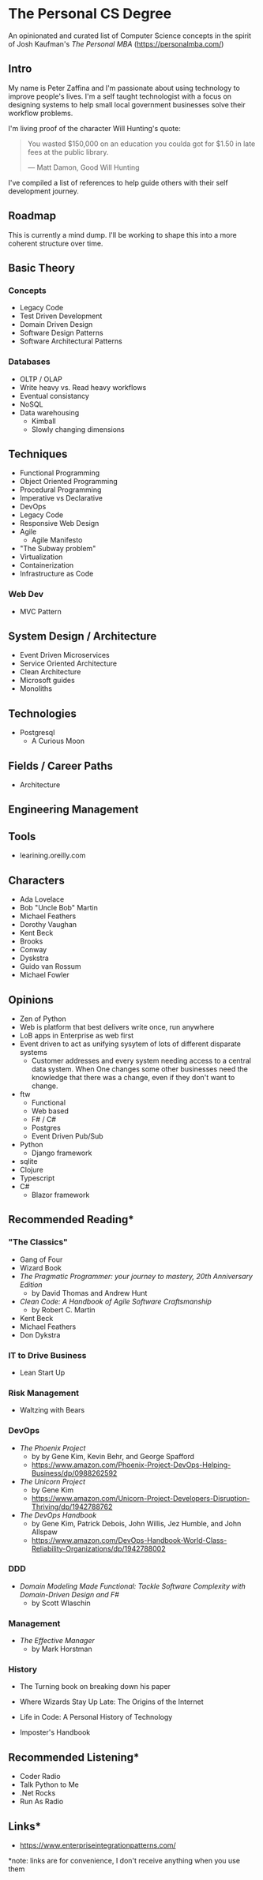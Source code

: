 # The Personal CS Degree
An opinionated and curated list of Computer Science concepts in the spirit of Josh Kaufman's *The Personal MBA* (https://personalmba.com/)

## Intro
My name is Peter Zaffina and I'm passionate about using technology to improve people's lives. I'm a self taught technologist with a focus on designing systems to help small local government businesses solve their workflow problems. 

I'm living proof of the character Will Hunting's quote:
> You wasted $150,000 on an education you coulda got for $1.50 in late fees at the public library.
>
> ― Matt Damon, Good Will Hunting 

I've compiled a list of references to help guide others with their self development journey.

## Roadmap
This is currently a mind dump. I'll be working to shape this into a more coherent structure over time.

## Basic Theory
### Concepts
- Legacy Code
- Test Driven Development
- Domain Driven Design
- Software Design Patterns
- Software Architectural Patterns 

### Databases
- OLTP / OLAP
- Write heavy vs. Read heavy workflows
- Eventual consistancy
- NoSQL
- Data warehousing
  - Kimball
  - Slowly changing dimensions

## Techniques
- Functional Programming
- Object Oriented Programming
- Procedural Programming
- Imperative vs Declarative
- DevOps
- Legacy Code
- Responsive Web Design
- Agile
  - Agile Manifesto
- "The Subway problem"
- Virtualization
- Containerization
- Infrastructure as Code

### Web Dev
- MVC Pattern

## System Design / Architecture
- Event Driven Microservices
- Service Oriented Architecture
- Clean Architecture
- Microsoft guides
- Monoliths

## Technologies
- Postgresql
  - A Curious Moon

## Fields / Career Paths
- Architecture

## Engineering Management

## Tools
- learining.oreilly.com

## Characters
- Ada Lovelace
- Bob "Uncle Bob" Martin
- Michael Feathers
- Dorothy Vaughan
- Kent Beck
- Brooks
- Conway
- Dyskstra
- Guido van Rossum
- Michael Fowler

## Opinions
- Zen of Python
- Web is platform that best delivers write once, run anywhere
- LoB apps in Enterprise as web first
- Event driven to act as unifying sysytem of lots of different disparate systems
  - Customer addresses and every system needing access to a central data system. When One changes some other businesses need the knowledge that there was a change, even if they don't want to change.
- ftw
  - Functional
  - Web based
  - F# / C#
  - Postgres
  - Event Driven Pub/Sub
- Python
  - Django framework
- sqlite
- Clojure
- Typescript
- C# 
  - Blazor framework 

## Recommended Reading*
### "The Classics"
- Gang of Four
- Wizard Book
- *The Pragmatic Programmer: your journey to mastery, 20th Anniversary Edition*
  - by David Thomas and Andrew Hunt
- *Clean Code: A Handbook of Agile Software Craftsmanship*
  - by Robert C. Martin
- Kent Beck
- Michael Feathers
- Don Dykstra

### IT to Drive Business
- Lean Start Up

### Risk Management
- Waltzing with Bears

### DevOps
- *The Phoenix Project*
  - by by Gene Kim, Kevin Behr, and George Spafford
  - https://www.amazon.com/Phoenix-Project-DevOps-Helping-Business/dp/0988262592
- *The Unicorn Project*
  - by Gene Kim
  - https://www.amazon.com/Unicorn-Project-Developers-Disruption-Thriving/dp/1942788762
- *The DevOps Handbook*
  - by Gene Kim, Patrick Debois, John Willis, Jez Humble, and John Allspaw
  - https://www.amazon.com/DevOps-Handbook-World-Class-Reliability-Organizations/dp/1942788002

### DDD
- *Domain Modeling Made Functional: Tackle Software Complexity with Domain-Driven Design and F#*
  - by Scott Wlaschin



### Management
- *The Effective Manager*
  - by Mark Horstman

### History
- The Turning book on breaking down his paper
- Where Wizards Stay Up Late: The Origins of the Internet 
- Life in Code: A Personal History of Technology 

- Imposter's Handbook

## Recommended Listening*
- Coder Radio
- Talk Python to Me
- .Net Rocks
- Run As Radio

## Links*
- https://www.enterpriseintegrationpatterns.com/ 


*note: links are for convenience, I don't receive anything when you use them
